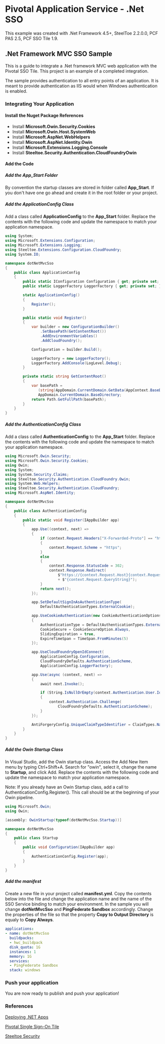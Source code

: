 # Pivotal Application Service - .Net SSO

This example was created with .Net Framework 4.5+, SteelToe 2.2.0.0, PCF PAS 2.5, PCF SSO Tile 1.9.

## .Net Framework MVC SSO Sample

This is a guide to integrate a .Net framework MVC web application with the Pivotal SSO Tile. This project is an example of a completed integration.

The sample provides authentication to all entry points of an application. It is meant to provide authentication as IIS would when Windows authentication is enabled.

### Integrating Your Application

#### Install the Nuget Package References

- Install **Microsoft.Owin.Security.Cookies**
- Install **Microsoft.Owin.Host.SystemWeb**
- Install **Microsoft.AspNet.WebHelpers**
- Install **Microsoft.AspNet.Identity.Owin**
- Install **Microsoft.Extensions.Logging.Console**
- Install **Steeltoe.Security.Authentication.CloudFoundryOwin**

#### Add the Code

##### Add the App_Start Folder

By convention the startup classes are stored in folder called **App_Start**. If you don't have one go ahead and create it in the root folder or your project.

##### Add the ApplicationConfig Class

Add a class called **ApplicationConfig** to the **App_Start** folder. Replace the contents with the following code and update the namespace to match your application namespace. 

```C#
using System;
using Microsoft.Extensions.Configuration;
using Microsoft.Extensions.Logging;
using Steeltoe.Extensions.Configuration.CloudFoundry;
using System.IO;

namespace dotNetMvcSso
{
    public class ApplicationConfig
    {
        public static IConfiguration Configuration { get; private set; }
        public static LoggerFactory LoggerFactory { get; private set; }

        static ApplicationConfig()
        {
            Register();
        }

        public static void Register()
        {
            var builder = new ConfigurationBuilder()
                .SetBasePath(GetContentRoot())
                .AddEnvironmentVariables()
                .AddCloudFoundry();

            Configuration = builder.Build();

            LoggerFactory = new LoggerFactory();
            LoggerFactory.AddConsole(LogLevel.Debug);
        }

        private static string GetContentRoot()
        {
            var basePath =
               (string)AppDomain.CurrentDomain.GetData(AppContext.BaseDirectory) ??
               AppDomain.CurrentDomain.BaseDirectory;
            return Path.GetFullPath(basePath);
        }
    }
}
```

##### Add the AuthenticationConfig Class

Add a class called **AuthenticationConfig** to the **App_Start** folder. Replace the contents with the following code and update the namespace to match your application namespace. 

```C#
using Microsoft.Owin.Security;
using Microsoft.Owin.Security.Cookies;
using Owin;
using System;
using System.Security.Claims;
using Steeltoe.Security.Authentication.CloudFoundry.Owin;
using System.Web.Helpers;
using Steeltoe.Security.Authentication.CloudFoundry;
using Microsoft.AspNet.Identity;

namespace dotNetMvcSso
{
    public class AuthenticationConfig
    {
        public static void Register(IAppBuilder app)
        {
            app.Use((context, next) =>
            {
                if (context.Request.Headers["X-Forwarded-Proto"] == "https")
                {
                    context.Request.Scheme = "https";
                }
                else
                {
                    context.Response.StatusCode = 302;
                    context.Response.Redirect(
                        $"https://{context.Request.Host}{context.Request.Path}"
                        + $"{context.Request.QueryString}");
                }
                return next();
            });

            app.SetDefaultSignInAsAuthenticationType(
                DefaultAuthenticationTypes.ExternalCookie);

            app.UseCookieAuthentication(new CookieAuthenticationOptions
            {
                AuthenticationType = DefaultAuthenticationTypes.ExternalCookie,
                CookieSecure = CookieSecureOption.Always,
                SlidingExpiration = true,
                ExpireTimeSpan = TimeSpan.FromMinutes(5)
            });

            app.UseCloudFoundryOpenIdConnect(
                ApplicationConfig.Configuration,
                CloudFoundryDefaults.AuthenticationScheme,
                ApplicationConfig.LoggerFactory);

            app.Use(async (context, next) =>
            {
                await next.Invoke();

                if (String.IsNullOrEmpty(context.Authentication.User.Identity.Name))
                {
                    context.Authentication.Challenge(
                        CloudFoundryDefaults.AuthenticationScheme);
                }
            });

            AntiForgeryConfig.UniqueClaimTypeIdentifier = ClaimTypes.NameIdentifier;
        }
    }
}
```

##### Add the Owin Startup Class

In Visual Studio, add the Owin startup class. Access the Add New Item menu by typing Ctrl+Shift+A. Search for "owin", select it, change the name to **Startup**, and click Add.
Replace the contents with the following code and update the namespace to match your application namespace. 

Note: If you already have an Owin Startup class, add a call to AuthenticationConfig.Register(). This call should be at the beginning of your Owin pipeline.

```C#
using Microsoft.Owin;
using Owin;

[assembly: OwinStartup(typeof(dotNetMvcSso.Startup))]

namespace dotNetMvcSso
{
    public class Startup
    {
        public void Configuration(IAppBuilder app)
        {
            AuthenticationConfig.Register(app);
        }
    }
}
```

##### Add the manifest

Create a new file in your project called **manifest.yml**. Copy the contents below into the file and change the application name and the name of the SSO Service binding to match your environment. In the sample you will change **dotNetMvcSso** and **PingFederate Sandbox** accordingly. Change the properties of the file so that the property **Copy to Output Directory** is equaly to **Copy Always**. 

```yaml
applications:
- name: dotNetMvcSso
  buildpacks:
  - hwc_buildpack
  disk_quota: 1G
  instances: 1
  memory: 1G
  services:
  - PingFederate Sandbox
  stack: windows
```

### Push your application

You are now ready to publish and push your application!

### References

[Deploying .NET Apps](https://docs.pivotal.io/pivotalcf/2-5/windows/develop.html)

[Pivotal Single Sign-On Tile](https://docs.pivotal.io/p-identity/1-9/index.html)

[Steeltoe Security](http://steeltoe.io/docs/steeltoe-security/)

